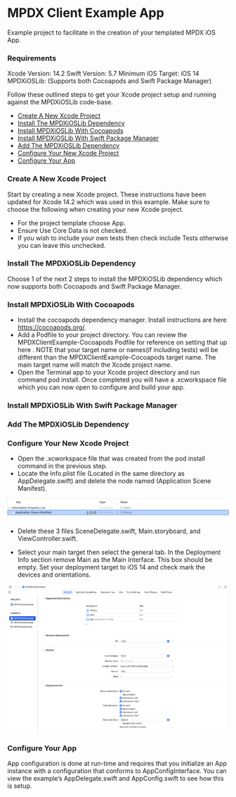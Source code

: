 MPDX Client Example App
=======================
Example project to facilitate in the creation of your templated MPDX iOS App.

### Requirements

Xcode Version: 14.2
Swift Version: 5.7
Minimum iOS Target: iOS 14
MPDXiOSLib: (Supports both Cocoapods and Swift Package Manager)

Follow these outlined steps to get your Xcode project setup and running against the MPDXiOSLib code-base.

- [Create A New Xcode Project](#create-a-new-xcode-project)
- [Install The MPDXiOSLib Dependency](#install-the-mpdxioslib-dependency)
- [Install MPDXiOSLib With Cocoapods](#install-mpdxioslib-with-cocoapods)
- [Install MPDXiOSLib With Swift Package Manager](#install-mpdxioslib-with-swift-package-manager)
- [Add The MPDXiOSLib Dependency](#add-the-mpdxioslib-dependency)
- [Configure Your New Xcode Project](#configure-your-new-xcode-project)
- [Configure Your App](#configure-your-app)

### Create A New Xcode Project

Start by creating a new Xcode project. These instructions have been updated for Xcode 14.2 which was used in this example. Make sure to choose the following when creating your new Xcode project.

- For the project template choose App.
- Ensure Use Core Data is not checked.
- If you wish to include your own tests then check include Tests otherwise you can leave this unchecked.

### Install The MPDXiOSLib Dependency

Choose 1 of the next 2 steps to install the MPDXiOSLib dependency which now supports both Cocoapods and Swift Package Manager.

### Install MPDXiOSLib With Cocoapods

- Install the cocoapods dependency manager.  Install instructions are here https://cocoapods.org/.
- Add a Podfile to your project directory.  You can review the MPDXClientExample-Cocoapods Podfile for reference on setting that up here .  NOTE that your target name or names(if including tests) will be different than the MPDXClientExample-Cocoapods target name.  The main target name will match the Xcode project name.
- Open the Terminal app to your Xcode project directory and run command pod install.  Once completed you will have a .xcworkspace file which you can now open to configure and build your app.

### Install MPDXiOSLib With Swift Package Manager

### Add The MPDXiOSLib Dependency


    
### Configure Your New Xcode Project
- Open the .xcworkspace file that was created from the pod install command in the previous step.
- Locate the Info.plist file (Located in the same directory as AppDelegate.swift) and delete the node named (Application Scene Manifest).

![alt text](ReadMeAssets/xcode-info-plist-delete-scene-manifest.png)

- Delete these 3 files SceneDelegate.swift, Main.storyboard, and ViewController.swift.

- Select your main target then select the general tab.  In the Deployment Info section remove Main as the Main Interface.  This box should be empty.  Set your deployment target to iOS 14 and check mark the devices and orientations.

![alt text](ReadMeAssets/xcode-target-general-deployment-info.png)
    
### Configure Your App

App configuration is done at run-time and requires that you initialize an App instance with a configuration that conforms to AppConfigInterface. You can view the example’s AppDelegate.swift and AppConfig.swift to see how this is setup.
